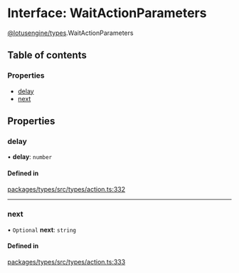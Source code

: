 # Interface: WaitActionParameters

[@lotusengine/types](../wiki/@lotusengine.types).WaitActionParameters

## Table of contents

### Properties

- [delay](../wiki/@lotusengine.types.WaitActionParameters#delay)
- [next](../wiki/@lotusengine.types.WaitActionParameters#next)

## Properties

### delay

• **delay**: `number`

#### Defined in

[packages/types/src/types/action.ts:332](https://github.com/lotusengine/sdk/blob/fdb90a3/packages/types/src/types/action.ts#L332)

___

### next

• `Optional` **next**: `string`

#### Defined in

[packages/types/src/types/action.ts:333](https://github.com/lotusengine/sdk/blob/fdb90a3/packages/types/src/types/action.ts#L333)
